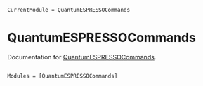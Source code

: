 ```@meta
CurrentModule = QuantumESPRESSOCommands
```

# QuantumESPRESSOCommands

Documentation for
[QuantumESPRESSOCommands](https://github.com/MineralsCloud/QuantumESPRESSOCommands.jl).

```@index

```

```@autodocs
Modules = [QuantumESPRESSOCommands]
```
